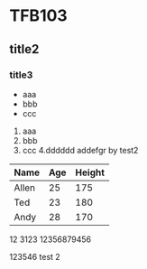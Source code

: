# TFB103
## title2
### title3
- aaa
- bbb
- ccc
1. aaa
2. bbb
3. ccc
4.dddddd  addefgr  by test2



Name|Age|Height
----|---|------
Allen|25|175
Ted|23|180
Andy|28|170


12
3123
12356879456



123546 test 2
